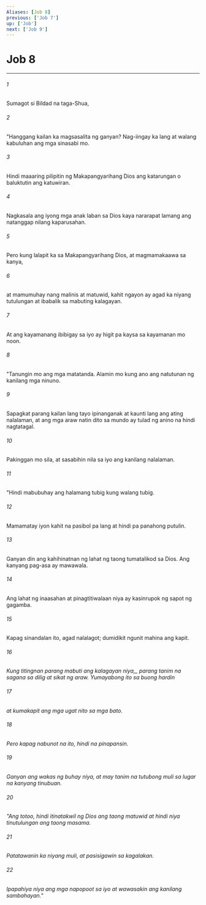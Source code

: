 ```yaml
---
Aliases: [Job 8]
previous: ['Job 7']
up: ['Job']
next: ['Job 9']
---
```

# Job 8

***






















###### 1 










Sumagot si Bildad na taga-Shua, 





















###### 2 










"Hanggang kailan ka magsasalita ng ganyan? Nag-iingay ka lang at walang kabuluhan ang mga sinasabi mo. 





















###### 3 










Hindi maaaring pilipitin ng Makapangyarihang Dios ang katarungan o baluktutin ang katuwiran. 





















###### 4 










Nagkasala ang iyong mga anak laban sa Dios kaya nararapat lamang ang natanggap nilang kaparusahan. 





















###### 5 










Pero kung lalapit ka sa Makapangyarihang Dios, at magmamakaawa sa kanya, 





















###### 6 










at mamumuhay nang malinis at matuwid, kahit ngayon ay agad ka niyang tutulungan at ibabalik sa mabuting kalagayan. 





















###### 7 










At ang kayamanang ibibigay sa iyo ay higit pa kaysa sa kayamanan mo noon. 





















###### 8 










"Tanungin mo ang mga matatanda. Alamin mo kung ano ang natutunan ng kanilang mga ninuno. 





















###### 9 










Sapagkat parang kailan lang tayo ipinanganak at kaunti lang ang ating nalalaman, at ang mga araw natin dito sa mundo ay tulad ng anino na hindi nagtatagal. 





















###### 10 










Pakinggan mo sila, at sasabihin nila sa iyo ang kanilang nalalaman. 





















###### 11 










"Hindi mabubuhay ang halamang tubig kung walang tubig. 





















###### 12 










Mamamatay iyon kahit na pasibol pa lang at hindi pa panahong putulin. 





















###### 13 










Ganyan din ang kahihinatnan ng lahat ng taong tumatalikod sa Dios. Ang kanyang pag-asa ay mawawala. 





















###### 14 










Ang lahat ng inaasahan at pinagtitiwalaan niya ay kasinrupok ng sapot ng gagamba. 





















###### 15 










Kapag sinandalan ito, agad nalalagot; dumidikit ngunit mahina ang kapit. 





















###### 16 










<i class="trans-change">Kung titingnan parang mabuti ang kalagayan niya,_ parang tanim na sagana sa dilig at sikat ng araw. Yumayabong ito sa buong hardin 





















###### 17 










at kumakapit ang mga ugat nito sa mga bato. 





















###### 18 










Pero kapag nabunot na ito, hindi na pinapansin. 





















###### 19 










Ganyan ang wakas ng buhay niya, at may tanim na tutubong muli sa lugar na kanyang tinubuan. 





















###### 20 










"Ang totoo, hindi itinatakwil ng Dios ang taong matuwid at hindi niya tinutulungan ang taong masama. 





















###### 21 










Patatawanin ka niyang muli, at pasisigawin sa kagalakan. 





















###### 22 










Ipapahiya niya ang mga napopoot sa iyo at wawasakin ang kanilang sambahayan."
